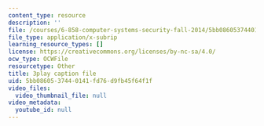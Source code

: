 ```yaml
---
content_type: resource
description: ''
file: /courses/6-858-computer-systems-security-fall-2014/5bb0860537440141fd76d9fb45f64f1f_WG5UbMrUiLU.srt
file_type: application/x-subrip
learning_resource_types: []
license: https://creativecommons.org/licenses/by-nc-sa/4.0/
ocw_type: OCWFile
resourcetype: Other
title: 3play caption file
uid: 5bb08605-3744-0141-fd76-d9fb45f64f1f
video_files:
  video_thumbnail_file: null
video_metadata:
  youtube_id: null
---
```

